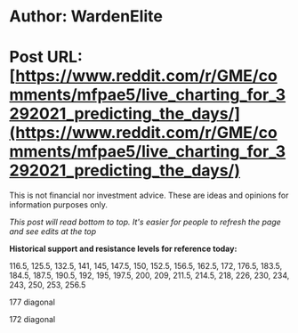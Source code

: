# Author: WardenElite
# Post URL: [https://www.reddit.com/r/GME/comments/mfpae5/live_charting_for_3292021_predicting_the_days/](https://www.reddit.com/r/GME/comments/mfpae5/live_charting_for_3292021_predicting_the_days/)


This is not financial nor investment advice. These are ideas and opinions for information purposes only.

*This post will read bottom to top. It's easier for people to refresh the page and see edits at the top*

**Historical support and resistance levels for reference today:**

116.5, 125.5, 132.5, 141, 145, 147.5, 150, 152.5, 156.5, 162.5, 172, 176.5, 183.5, 184.5, 187.5, 190.5, 192, 195, 197.5, 200, 209, 211.5, 214.5, 218, 226, 230, 234, 243, 250, 253, 256.5

177 diagonal

172 diagonal

&#x200B;